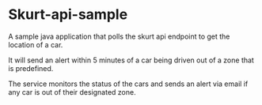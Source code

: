 # Skurt-api-sample
A sample java application that polls the skurt api endpoint to get the location of a car.

It will send an alert within 5 minutes of a car being driven out of a zone that is predefined. 

The service monitors the status of the cars and sends an alert via email if any car is out of their designated zone.

